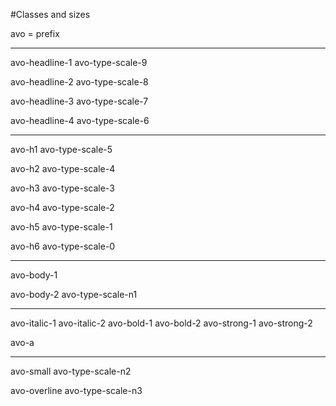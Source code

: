 #Classes and sizes

avo = prefix

---

avo-headline-1
avo-type-scale-9

avo-headline-2
avo-type-scale-8

avo-headline-3
avo-type-scale-7

avo-headline-4
avo-type-scale-6

---

avo-h1
avo-type-scale-5

avo-h2
avo-type-scale-4

avo-h3
avo-type-scale-3

avo-h4
avo-type-scale-2

avo-h5
avo-type-scale-1

avo-h6
avo-type-scale-0

---

avo-body-1

avo-body-2
avo-type-scale-n1

---

avo-italic-1
avo-italic-2
avo-bold-1
avo-bold-2
avo-strong-1
avo-strong-2

avo-a

---

avo-small
avo-type-scale-n2

avo-overline
avo-type-scale-n3
